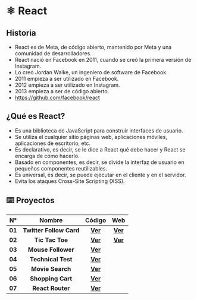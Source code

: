 # **⚛️ React** 

## Historia

+ React es de Meta, de código abierto, mantenido por Meta y una comunidad de desarrolladores.
+ React nació en Facebook en 2011, cuando se creó la primera versión de Instagram.
+ Lo creo Jordan Walke, un ingeniero de software de Facebook.
+ 2011 empieza a ser utilizado en Facebook.
+ 2012 empieza a ser utilizado en Instagram.
+ 2013 empieza a ser de código abierto. 
+ https://github.com/facebook/react

## ¿Qué es React?

+ Es una biblioteca de JavaScript para construir interfaces de usuario.
+ Se utiliza el cualquier sitio páginas web, aplicaciones móviles, aplicaciones de escritorio, etc.
+ Es declarativo, es decir, se le dice a React qué debe hacer y React se encarga de cómo hacerlo.
+ Basado en componentes, es decir, se divide la interfaz de usuario en pequeños componentes reutilizables.
+ Es universal, es decir, se puede ejecutar en el cliente y en el servidor.
+ Evita los ataques Cross-Site Scripting (XSS).


## ⌨️ Proyectos

| N° | Nombre | Código |  Web |
| :--: | :--: | :--: | :--: |
| **01** | **Twitter Follow Card** | [**Ver**](projects/01-twitter-follow-card/) | [**Ver**](https://x-follow-card-r.pages.dev) |
| **02** | **Tic Tac Toe** | [**Ver**](projects/02-tic-tac-toe/) | [**Ver**](https://tic-tac-toe-r.pages.dev) |
| **03** | **Mouse Follower** | [**Ver**](projects/03-mouse-follower) | |
| **04** | **Technical Test** | [**Ver**](projects/04-technical-test) | |
| **05** | **Movie Search** | [**Ver**](projects/05-movie-search) | |
| **06** | **Shopping Cart** | [**Ver**](projects/06-shopping-cart) | |
| **07** | **React Router** | [**Ver**](projects/07-react-router) | |

